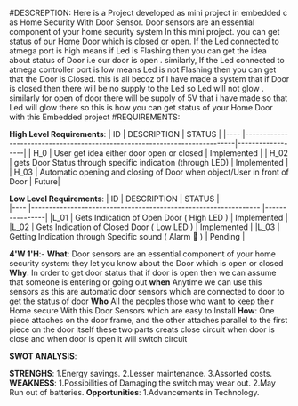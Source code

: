 #DESCREPTION:
Here is a Project developed as mini project in embedded c as Home Security With Door Sensor.
Door sensors are an essential component of your home security system In this mini project.
you can get status of our Home Door which is closed or open.
If the Led connected to atmega port is high means if Led is Flashing then you can get the idea about status of Door i.e our door is open .
similarly, If the Led connected to atmega controller port is low means Led is not Flashing then you can get that the Door is Closed.
this is all becoz of I have made a system that if Door is closed then there will be no supply to the Led so Led will not glow .
similarly for open of door there will be supply of 5V that i have made so that Led will glow there so this is how you can get status of your Home Door with this Embedded project
#REQUIREMENTS:

**High Level Requirements**:
|  ID     |             DESCRIPTION                                                   |       STATUS     |
|----     |---------------------------------------------------------------------------|------------------|
|  H_0    | User get idea either door open or closed                                  |    Implemented   |
|  H_02   | gets Door Status through specific indication (through LED)                |    Implemented   |
|  H_03   | Automatic opening and closing of Door when object/User in front of Door   |     Future|

**Low Level Requirements**:
|   ID     |             DESCRIPTION                                            |     STATUS     |  
|----      |----------------------------------------------------------------    |----------------|
|L_01      |          Gets Indication of Open Door ( High LED )                 |    Implemented |
|L_02      |          Gets Indication of Closed Door ( Low LED )                |    Implemented |
|L_03      |          Getting Indication through Specific sound ( Alarm 🚨 )   	|    Pending      |

__4'W 1'H__:-
**What**:
 Door sensors are an essential component of your home security system: they let you know about the Door which is open or closed
 **Why**:
 In order to get door status that if door is open then we can assume that someone is entering or going out
 **when**
   Anytime we can use this sensors as this are automatic door sensors which are connected to door to get the status of door
   **Who**
   All the peoples those who want to keep their Home secure With this Door Sensors which are easy to Install
   **How**:
   One piece attaches on the door frame, and the other attaches parallel to the first piece on the door itself
  these two parts creats close circuit when door is close and when door is open it will switch circuit
  
  __SWOT ANALYSIS__:
   
   __STRENGHS__:
                 1.Energy savings.
                 2.Lesser maintenance.
                 3.Assorted costs.
__WEAKNESS__:
                 1.Possibilities of Damaging the switch may wear out.
                 2.May Run out of batteries.
__Opportunities__:
                  1.Advancements in Technology.
                  2.Secureness.
__Threats__:
                 1.Incomplete home coverage.
                 2.Installing incompatible security products.
                 3.System Stability.
                 
  
  
  
  
  
  
  
  
  
  
  
  
  
  
  
  
  
  
  
  
  
